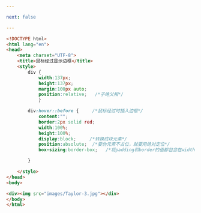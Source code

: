 ```yaml
---

next: false

---
```




<BlogInfo id="110" title="81.鼠标经过显示边框" author="白日梦想猿" pv=0 read_times=0 pre_cost_time="0分34秒" category="css学习" tag_list="['css学习']" create_time="2020.07.28 16:13:28" update_time="2020.07.28 16:25:14" />

```html
<!DOCTYPE html>
<html lang="en">
<head>
    <meta charset="UTF-8">
    <title>鼠标经过显示边框</title>
    <style>
        div {
            width:137px;
            height:137px;
            margin:100px auto;
            position:relative;   /*子绝父相*/
            }

        div:hover::before {     /*鼠标经过时插入边框*/
            content:"";
            border:2px solid red;
            width:100%;
            height:100%;
            display:block;     /*转换成块元素*/
            position:absolute;  /*要伪元素不占位，就要用绝对定位*/
            box-sizing:border-box;   /*将padding和border的值都包含在width和height里面*/

        }

    </style>
</head>
<body>

<div><img src="images/Taylor-3.jpg"></div>
</body>
</html>
```



<ActionBox />
